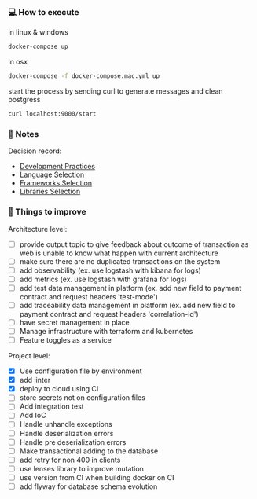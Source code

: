 ### :computer: How to execute

in linux & windows
```bash
docker-compose up
```

in osx 
```bash 
docker-compose -f docker-compose.mac.yml up
```

start the process by sending curl to generate messages and clean postgress
```bash 
curl localhost:9000/start
```

### :memo: Notes

Decision record:
- [Development Practices](docs/development_practices.md)
- [Language Selection](docs/language.md)
- [Frameworks Selection](docs/frameworks.md)
- [Libraries Selection](docs/libraries.md)

### :pushpin: Things to improve

Architecture level:
- [ ] provide output topic to give feedback about outcome of transaction as web is unable to know what happen with current architecture
- [ ] make sure there are no duplicated transactions on the system
- [ ] add observability (ex. use logstash with kibana for logs)
- [ ] add metrics (ex. use logstash with grafana for logs)
- [ ] add test data management in platform (ex. add new field to payment contract and request headers 'test-mode')
- [ ] add traceability data management in platform (ex. add new field to payment contract and request headers 'correlation-id')
- [ ] have secret management in place
- [ ] Manage infrastructure with terraform and kubernetes
- [ ] Feature toggles as a service

Project level:
- [x] Use configuration file by environment
- [x] add linter
- [x] deploy to cloud using CI
- [ ] store secrets not on configuration files
- [ ] Add integration test
- [ ] Add IoC
- [ ] Handle unhandle exceptions
- [ ] Handle deserialization errors
- [ ] Handle pre deserialization errors
- [ ] Make transactional adding to the database
- [ ] add retry for non 400 in clients
- [ ] use lenses library to improve mutation
- [ ] use version from CI when building docker on CI
- [ ] add flyway for database schema evolution
